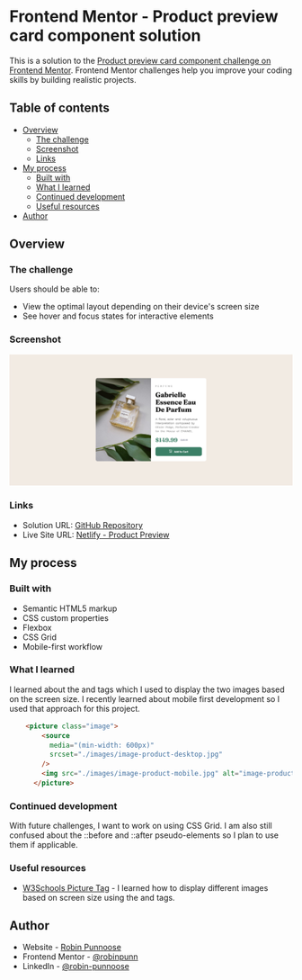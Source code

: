 # Frontend Mentor - Product preview card component solution

This is a solution to the [Product preview card component challenge on Frontend Mentor](https://www.frontendmentor.io/challenges/product-preview-card-component-GO7UmttRfa). Frontend Mentor challenges help you improve your coding skills by building realistic projects. 

## Table of contents

- [Overview](#overview)
  - [The challenge](#the-challenge)
  - [Screenshot](#screenshot)
  - [Links](#links)
- [My process](#my-process)
  - [Built with](#built-with)
  - [What I learned](#what-i-learned)
  - [Continued development](#continued-development)
  - [Useful resources](#useful-resources)
- [Author](#author)

## Overview

### The challenge

Users should be able to:

- View the optimal layout depending on their device's screen size
- See hover and focus states for interactive elements

### Screenshot

![](./Product.png)

### Links

- Solution URL: [GitHub Repository](https://github.com/robinpunn/frontend-mentor/tree/main/product-preview-card-component-main)
- Live Site URL: [Netlify - Product Preview](https://your-live-site-url.com)

## My process

### Built with

- Semantic HTML5 markup
- CSS custom properties
- Flexbox
- CSS Grid
- Mobile-first workflow

### What I learned

I learned about the <picture> and <source> tags which I used to display the two images based on the screen size. I recently learned about mobile first development so I used that approach for this project.

```html
    <picture class="image">
        <source
          media="(min-width: 600px)"
          srcset="./images/image-product-desktop.jpg"
        />
        <img src="./images/image-product-mobile.jpg" alt="image-product" />
      </picture>
```

### Continued development

With future challenges, I want to work on using CSS Grid. I am also still confused about the ::before and ::after pseudo-elements so I plan to use them if applicable.

### Useful resources

- [W3Schools Picture Tag](https://www.w3schools.com/tags/tag_picture.asp) - I learned how to display different images based on screen size using the <picture> and <source> tags.

## Author

- Website - [Robin Punnoose](https://www.robinpunn.com)
- Frontend Mentor - [@robinpunn](https://www.frontendmentor.io/profile/robinpunn)
- LinkedIn - [@robin-punnoose](https://www.linkedin.com/in/robin-punnoose)

